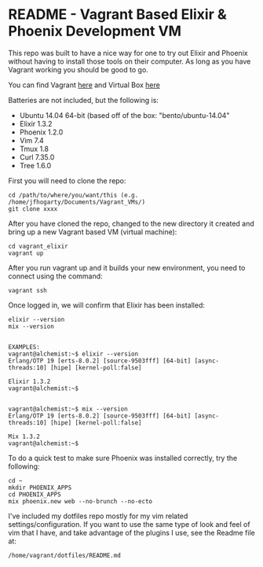 # README - Vagrant Based Elixir & Phoenix Development VM

This repo was built to have a nice way for one to try out Elixir and Phoenix
without having to install those tools on their computer.  As long as you have
Vagrant working you should be good to go.

You can find Vagrant [here](https://https://www.vagrantup.com/downloads.html) and Virtual Box [here](https://www.virtualbox.org/wiki/Downloads)

Batteries are not included, but the following is:

* Ubuntu 14.04 64-bit (based off of the box: "bento/ubuntu-14.04"
* Elixir  1.3.2
* Phoenix 1.2.0 
* Vim     7.4
* Tmux    1.8
* Curl    7.35.0
* Tree    1.6.0

First you will need to clone the repo:

```
cd /path/to/where/you/want/this (e.g. /home/jfhogarty/Documents/Vagrant_VMs/)
git clone xxxx
``` 

After you have cloned the repo, changed to the new directory it created and bring
up a new Vagrant based VM (virtual machine):

```
cd vagrant_elixir
vagrant up
```

After you run vagrant up and it builds your new environment, you need to connect
using the command:

```
vagrant ssh
```

Once logged in, we will confirm that Elixir has been installed:

```
elixir --version
mix --version


EXAMPLES:
vagrant@alchemist:~$ elixir --version
Erlang/OTP 19 [erts-8.0.2] [source-9503fff] [64-bit] [async-threads:10] [hipe] [kernel-poll:false]

Elixir 1.3.2
vagrant@alchemist:~$


vagrant@alchemist:~$ mix --version
Erlang/OTP 19 [erts-8.0.2] [source-9503fff] [64-bit] [async-threads:10] [hipe] [kernel-poll:false]

Mix 1.3.2
vagrant@alchemist:~$
```

To do a quick test to make sure Phoenix was installed correctly, try the following:

```
cd ~
mkdir PHOENIX_APPS
cd PHOENIX_APPS
mix phoenix.new web --no-brunch --no-ecto
```


I've included my dotfiles repo mostly for my vim related settings/configuration.
If you want to use the same type of look and feel of vim that I have, and take
advantage of the plugins I use, see the Readme file at:

```
/home/vagrant/dotfiles/README.md 
```

